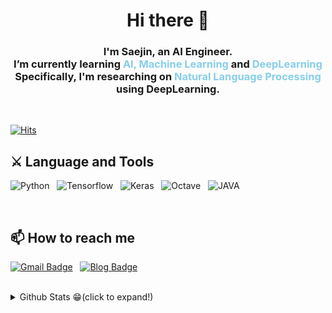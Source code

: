 <div align=center>
    <h1>Hi there 👋</h1>
    <h3>I'm Saejin, an AI Engineer. </br> I’m currently learning <span style="color:skyblue">AI, Machine Learning</span> and <span style="color:skyblue">DeepLearning</span> </br> Specifically, I'm researching on <span style="color:skyblue">Natural Language Processing</span> using DeepLearning.</h3>
</div>

</br>

[![Hits](https://hits.seeyoufarm.com/api/count/incr/badge.svg?url=https%3A%2F%2Fgithub.com%2Fsejin-k&count_bg=%2379C83D&title_bg=%23555555&icon=&icon_color=%23E7E7E7&title=hits&edge_flat=false)](https://hits.seeyoufarm.com)


## ⚔ Language and Tools

![Python](https://img.shields.io/badge/-Python-%233776AB?style=flat-square&logo=Python&logoColor=white) &nbsp; ![Tensorflow](https://img.shields.io/badge/-Tensorflow-%23FF6F00?style=flat-square&logo=Tensorflow&logoColor=white) &nbsp; ![Keras](https://img.shields.io/badge/-Keras-%23D00000?style=flat-square&logo=Keras&logoColor=white) &nbsp; ![Octave](https://camo.githubusercontent.com/5816a6f123af35c12ece8774df69948b0c160fd2f14f0d74cbaf715b086ba184/68747470733a2f2f696d672e736869656c64732e696f2f62616467652f4f63746176652d3333393946463f7374796c653d666c61742d737175617265266c6f676f3d4f6374617665266c6f676f436f6c6f723d7768697465) &nbsp; ![JAVA](https://img.shields.io/badge/-JAVA-%23007396?style=flat-square&logo=Java&logoColor=white)

</br>

## 📫 How to reach me

[![Gmail Badge](https://img.shields.io/badge/Gmail-d14836?style=flat-square&logo=Gmail&logoColor=white&link=mailto:saejin7649@gmail.com)](mailto:saejin7649@gmail.com) &nbsp; [![Blog Badge](https://img.shields.io/badge/-blog-%23181717)](https://sj-star.tistory.com/)

</br>

<details>
<summary>Github Stats 😁(click to expand!)</summary>

[![Saejin's GitHub stats](https://github-readme-stats.vercel.app/api?username=sejin-k)](https://github.com/anuraghazra/github-readme-stats)

</details>